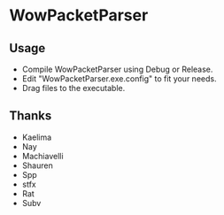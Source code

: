 WowPacketParser
========


Usage
--------------------------------------------------

* Compile WowPacketParser using Debug or Release.
* Edit "WowPacketParser.exe.config" to fit your needs.
* Drag files to the executable.


Thanks
--------------------------------------------------

- Kaelima
- Nay
- Machiavelli
- Shauren
- Spp
- stfx
- Rat
- Subv